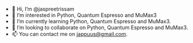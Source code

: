- 👋 Hi, I’m @jaspreetrissam
- 👀 I’m interested in Python, Quantum Espresso and MuMax3
- 🌱 I’m currently learning Python, Quantum Espresso and MuMax3.
- 💞️ I’m looking to collaborate on Python, Quantum Espresso and MuMax3.
- 📫 You can contact me on jappuus@gmail.com.

<!---
jaspreetrissam/jaspreetrissam is a ✨ special ✨ repository because its `README.md` (this file) appears on your GitHub profile.
You can click the Preview link to take a look at your changes.
--->
